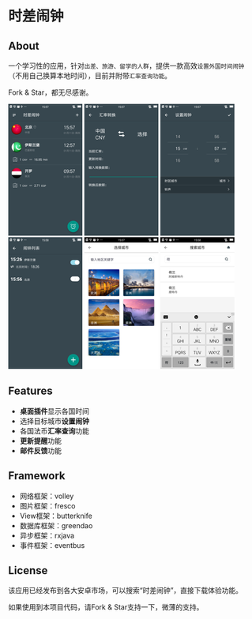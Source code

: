 时差闹钟
================================

## About
一个学习性的应用，针对`出差、旅游、留学的人群`，提供一款高效`设置外国时间闹钟`（不用自己换算本地时间），目前并附带`汇率查询功能`。  

Fork & Star，都无尽感谢。

![Sample 2](art/Screenshot_3_150.png) ![Sample 1](art/Screenshot_1_150.png) ![Sample 2](art/Screenshot_4_150.png) ![Sample 2](art/Screenshot_5_150.png) ![Sample 2](art/Screenshot_2_150.png) ![Sample 2](art/Screenshot_6_150.png)

## Features
* **桌面插件**显示各国时间
* 选择目标城市**设置闹钟**
* 各国法币**汇率查询**功能
* **更新提醒**功能
* **邮件反馈**功能

## Framework
* 网络框架：volley
* 图片框架：fresco
* View框架：butterknife
* 数据库框架：greendao
* 异步框架：rxjava
* 事件框架：eventbus

## License
该应用已经发布到各大安卓市场，可以搜索“时差闹钟”，直接下载体验功能。  

如果使用到本项目代码，请Fork & Star支持一下，微薄的支持。
